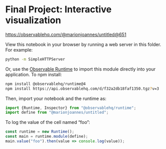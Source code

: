 # Final Project: Interactive visualization

https://observablehq.com/@marionjoannes/untitled@651

View this notebook in your browser by running a web server in this folder. For
example:

~~~sh
python -m SimpleHTTPServer
~~~

Or, use the [Observable Runtime](https://github.com/observablehq/runtime) to
import this module directly into your application. To npm install:

~~~sh
npm install @observablehq/runtime@4
npm install https://api.observablehq.com/d/f32a2db18faf1350.tgz?v=3
~~~

Then, import your notebook and the runtime as:

~~~js
import {Runtime, Inspector} from "@observablehq/runtime";
import define from "@marionjoannes/untitled";
~~~

To log the value of the cell named “foo”:

~~~js
const runtime = new Runtime();
const main = runtime.module(define);
main.value("foo").then(value => console.log(value));
~~~
